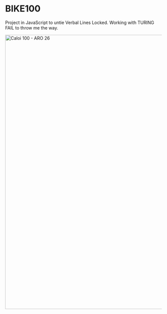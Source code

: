# BIKE100
Project in JavaScript to untie Verbal Lines Locked. Working with TURING FAIL to throw me the way.


<img width="618" height="879" alt="Caloi 100 - ARO 26" src="https://github.com/user-attachments/assets/9864ebdb-868a-4edf-8def-7c601fd25aeb" />
